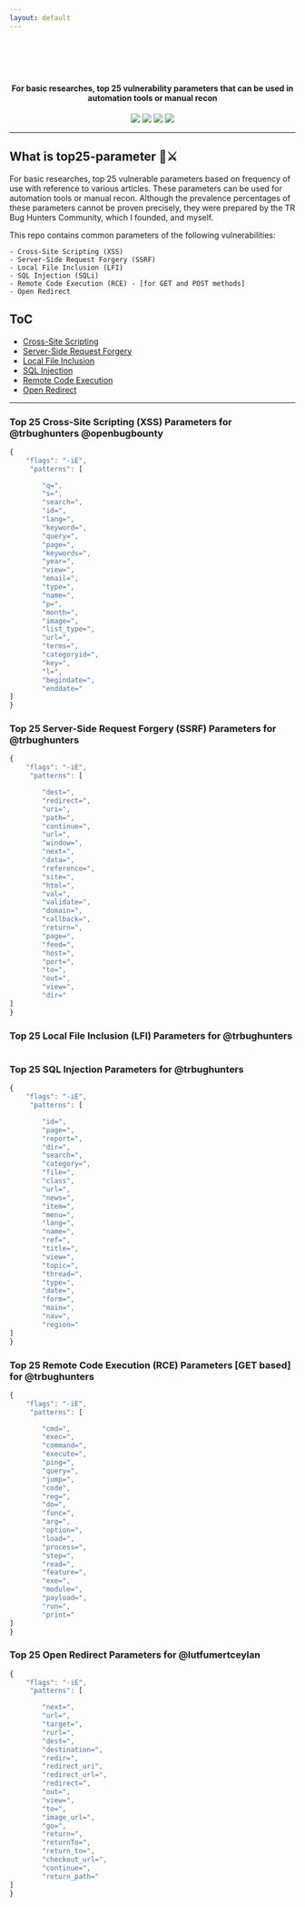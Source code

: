 ```yaml
---
layout: default
---
```


<h1 align="center">
  <br>
  <a href=""><img src="https://raw.githubusercontent.com/lutfumertceylan/top25-parameter/master/top25.jpg" alt=""></a>
</h1>
<h4 align="center">For basic researches, top 25 vulnerability parameters that can be used in automation tools or manual recon</h4>
<p align="center">
  <a href=""><img src="https://img.shields.io/github/v/release/lutfumertceylan/top25-parameter?style=flat"></a>
  <a href=""><img src="https://img.shields.io/badge/contributions-welcome-brightgreen.svg?style=flat"></a>
  <a href="https://twitter.com/intent/follow?screen_name=lutfumertceylan"><img src="https://img.shields.io/twitter/follow/lutfumertceylan?style=flat&logo=twitter"></a>
  <a href="https://github.com/lutfumertceylan"><img src="https://img.shields.io/github/stars/lutfumertceylan?style=flat&logo=github"></a></a>
</p>

---

## What is top25-parameter 🧙⚔️
<p>
For basic researches, top 25 vulnerable parameters based on frequency of use with reference to various articles. These parameters can be used for automation tools or manual recon. Although the prevalence percentages of these parameters cannot be proven precisely, they were prepared by the TR Bug Hunters Community, which I founded, and myself.

This repo contains common parameters of the following vulnerabilities:
```
- Cross-Site Scripting (XSS)
- Server-Side Request Forgery (SSRF)
- Local File Inclusion (LFI)
- SQL Injection (SQLi)
- Remote Code Execution (RCE) - [for GET and POST methods]
- Open Redirect
```
</p>

## ToC
- [Cross-Site Scripting](#top-25-cross-site-scripting-xss-parameters-for-trbughunters-openbugbounty)
- [Server-Side Request Forgery](#top-25-server-side-request-forgery-ssrf-parameters-for-trbughunters)
- [Local File Inclusion](#top-25-local-file-inclusion-lfi-parameters-for-trbughunters)
- [SQL Injection](#top-25-sql-injection-parameters-for-trbughunters)
- [Remote Code Execution](#top-25-remote-code-execution-rce-parameters-get-based-for-trbughunters)
- [Open Redirect](#top-25-open-redirect-parameters-for-lutfumertceylan)

---

### Top 25 **Cross-Site Scripting (XSS)** Parameters for @trbughunters @openbugbounty

```js
{
    "flags": "-iE",
     "patterns": [

        "q=",
        "s=",
        "search=",
        "id=",
        "lang=",
        "keyword=",
        "query=",
        "page=",
        "keywords=",
        "year=",
        "view=",
        "email=",
        "type=",
        "name=",
        "p=",
        "month=",
        "image=",
        "list_type=",
        "url=",
        "terms=",
        "categoryid=",
        "key=",
        "l=",
        "begindate=",
        "enddate="
]
}
```

### Top 25 **Server-Side Request Forgery (SSRF)** Parameters for @trbughunters

```js
{
    "flags": "-iE",
     "patterns": [

        "dest=",
        "redirect=",
        "uri=",
        "path=",
        "continue=",
        "url=",
        "window=",
        "next=",
        "data=",
        "reference=",
        "site=",
        "html=",
        "val=",
        "validate=",
        "domain=",
        "callback=",
        "return=",
        "page=",
        "feed=",
        "host=",
        "port=",
        "to=",
        "out=",
        "view=",
        "dir="
]
}
```

### Top 25 **Local File Inclusion (LFI)** Parameters for @trbughunters

```js
```

### Top 25 **SQL Injection** Parameters for @trbughunters

```js
{
    "flags": "-iE",
     "patterns": [

        "id=",
        "page=",
        "report=",
        "dir=",
        "search=",
        "category=",
        "file=",
        "class",
        "url=",
        "news=",
        "item=",
        "menu=",
        "lang=",
        "name=",
        "ref=",
        "title=",
        "view=",
        "topic=",
        "thread=",
        "type=",
        "date=",
        "form=",
        "main=",
        "nav=",
        "region="
]
}
```

### Top 25 **Remote Code Execution (RCE)** Parameters [GET based] for @trbughunters

```js
{
    "flags": "-iE",
     "patterns": [

        "cmd=",
        "exec=",
        "command=",
        "execute=",
        "ping=",
        "query=",
        "jump=",
        "code",
        "reg=",
        "do=",
        "func=",
        "arg=",
        "option=",
        "load=",
        "process=",
        "step=",
        "read=",
        "feature=",
        "exe=",
        "module=",
        "payload=",
        "run=",
        "print="
]
}
```

### Top 25 **Open Redirect** Parameters for @lutfumertceylan

```js
{
    "flags": "-iE",
     "patterns": [

        "next=",
        "url=",
        "target=",
        "rurl=",
        "dest=",
        "destination=",
        "redir=",
        "redirect_uri",
        "redirect_url=",
        "redirect=",
        "out=",
        "view=",
        "to=",
        "image_url=",
        "go=",
        "return=",
        "returnTo=",
        "return_to=",
        "checkout_url=",
        "continue=",
        "return_path="
]
}
```
